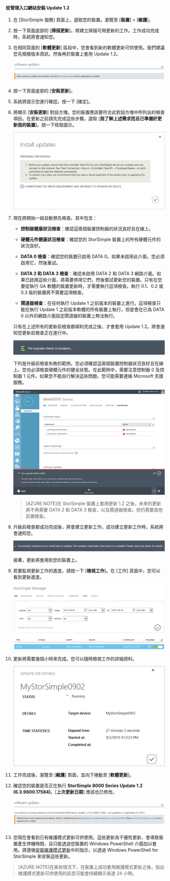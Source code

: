 <!--author=SharS last changed: 9/17/15-->

#### 從管理入口網站安裝 Update 1.2

1. 在 [StorSimple 服務] 頁面上，選取您的裝置。瀏覽至 [**裝置**] > [**維護**]。

2. 按一下頁面底部的 [**掃描更新**]。將建立掃描可用更新的工作。工作成功完成時，系統將會通知您。

3. 在相同頁面的 [**軟體更新**] 區段中，您會看到新的軟體更新可供使用。我們建議您先檢閱版本資訊，然後再於裝置上套用 Update 1.2。

    ![安裝軟體更新](./media/storsimple-install-update-via-portal/InstallUpdate12_11M.png)

4. 按一下頁面底部的 [**安裝更新**]。

5. 系統將提示您進行確認。按一下 [確定]。

6. 將顯示 [**安裝更新**] 對話方塊。您的裝置應該要符合此對話方塊中所列出的檢查項目。在更新之前請先完成這些步驟。選取 [**我了解上述需求而且已準備好更新我的裝置**]。按一下核取圖示。

    ![確認訊息](./media/storsimple-install-update-via-portal/InstallUpdate12_2M.png)

7. 現在將開始一組自動預先檢查。其中包含：

	- **控制器健康狀況檢查**：確認這兩個裝置控制器的狀況良好且在線上。
	
	- **硬體元件健康狀況檢查**：確認您的 StorSimple 裝置上的所有硬體元件的狀況良好。
	
	- **DATA 0 檢查**：確認您的裝置已啟用 DATA 0。如果未啟用此介面，您必須啟用它，然後重試。
	
	- **DATA 2 和 DATA 3 檢查**：確認未啟用 DATA 2 和 DATA 3 網路介面。如果已啟用這些介面，將需要停用它們，然後嘗試更新您的裝置。只有在您要從執行 GA 軟體的裝置更新時，才需要執行這項檢查。執行 0.1、0.2 或 0.3 版的裝置將不需要這項檢查。
	
	- **閘道器檢查**：在任何執行 Update 1 之前版本的裝置上進行。這項檢查只能在執行 Update 1 之前版本軟體的所有裝置上執行，但是會在已為 DATA 0 以外的網路介面設定閘道器的裝置上無法執行。
 
	只有在上述所有的更新前檢查都順利完成之後，才會套用 Update 1.2。將會通知您更新前檢查正在進行中。
  
    ![前置檢查通知](./media/storsimple-install-update-via-portal/InstallUpdate12_3M.png)

    下列是升級前檢查失敗的範例。您必須確認這兩個裝置控制器狀況良好且在線上。您也必須檢查硬體元件的健全狀態。在此範例中，需要注意控制器 0 及控制器 1 元件。如果您不能自行解決這些問題，您可能需要連絡 Microsoft 支援服務。

   	 ![前置檢查失敗](./media/storsimple-install-update-via-portal/HCS_PreUpgradeChecksFailed-include.png)

	> [AZURE.NOTE]在 StorSimple 裝置上套用更新 1.2 之後，未來的更新將不再需要 DATA 2 和 DATA 3 檢查，以及閘道器檢查。但仍需要其他前置檢查。


8. 升級前檢查都成功完成後，將會建立更新工作。成功建立更新工作時，系統將會通知您。
 
    ![建立更新工作](./media/storsimple-install-update-via-portal/InstallUpdate12_44M.png)

    接著，更新將套用到您的裝置上。
 
9. 若要監視更新工作的進度，請按一下 [**檢視工作**]。在 [工作] 頁面中，您可以看到更新進度。

    ![更新工作進度](./media/storsimple-install-update-via-portal/InstallUpdate12_5M.png)

10. 更新將需要幾個小時來完成。您可以隨時檢視工作的詳細資料。

    ![更新工作詳細資料](./media/storsimple-install-update-via-portal/InstallUpdate12_6M.png)

11. 工作完成後，瀏覽至 [**維護**] 頁面，並向下捲動至 [**軟體更新**]。

12. 確認您的裝置是否正在執行 **StorSimple 8000 Series Update 1.2 (6.3.9600.17584)**。[**上次更新日期**] 應該也已修改。

    ![維護頁面](./media/storsimple-install-update-via-portal/InstallUpdate12_10M.png)

13. 您現在會看到已有維護模式更新可供使用。這些更新為干擾性更新，會導致裝置產生停機時間，且只能透過您裝置的 Windows PowerShell 介面加以套用。請遵循[安裝維護模式更新](storsimple-update-device.md#install-maintenance-mode-updates-via-windows-powershell-for-storsimple)中的指示，以透過 Windows PowerShell for StorSimple 來安裝這些更新。

> [AZURE.NOTE]在某些情況下，在裝置上成功套用維護模式更新之後，指出維護模式更新可供使用的訊息可能會持續顯示長達 24 小時。

<!---HONumber=Oct15_HO3-->